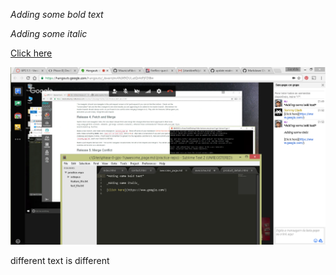 *Adding some bold text*

_Adding some italic_

[Click here](https://www.google.com/)

![alt text](print1.png)

different text is different